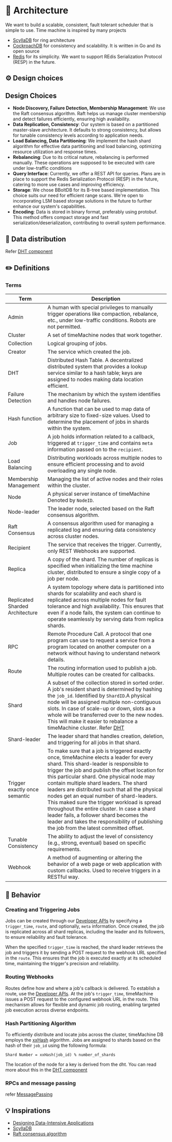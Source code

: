 # 🔮 Architecture
We want to build a scalable, consistent, fault tolerant scheduler that is simple to use. Time machine is inspired by many projects
* [ScyllaDB](https://github.com/scylladb/scylladb) for ring architecture
* [CockroachDB](https://github.com/cockroachdb/cockroach) for consistency and scalability. It is written in Go and its open source
* [Redis](redis.io) for its simplicity. We want to support REdis Serialization Protocol (RESP) in the future.

## ⚙️ Design choices
## Design Choices
- **Node Discovery, Failure Detection, Membership Management**: We use the Raft consensus algorithm. Raft helps us manage cluster membership and detect failures efficiently, ensuring high availability.
- **Data Replication, Consistency**: Our system is based on a partitioned master-slave architecture. It defaults to strong consistency, but allows for tunable consistency levels according to application needs.
- **Load Balancing, Data Partitioning**: We implement the hash shard algorithm for effective data partitioning and load balancing, optimizing resource utilization and response times.
- **Rebalancing**: Due to its critical nature, rebalancing is performed manually.  These operations are supposed to be executed with care under low-traffic conditions
- **Query Interface**: Currently, we offer a REST API for queries. Plans are in place to support the Redis Serialization Protocol (RESP) in the future, catering to more use cases and improving efficiency.
- **Storage**: We chose BBoltDB for its B-tree based implementation. This choice suits our need for efficient range scans. We're open to incorporating LSM based storage solutions in the future to further enhance our system's capabilities.
- **Encoding**: Data is stored in binary format, preferably using protobuf. This method offers compact storage and fast serialization/deserialization, contributing to overall system performance.


## 🦋 Data distribution
Refer [DHT component](./../components/dht/dht.md)

## ✏️ Definitions
### Terms
| Term                        | Description                                                                                                                                                                         |
|-----------------------------|-------------------------------------------------------------------------------------------------------------------------------------------------------------------------------------|
| Admin                       | A human with special privileges to manually trigger operations like compaction, rebalance, etc., under low-traffic conditions. Robots are not permitted.                            |
| Cluster                     | A set of timeMachine nodes that work together.                                                                                                                                      |
| Collection                  | Logical grouping of jobs.                                                                                                                                                           |
| Creator                     | The service which created the job.                                                                                                                                                  |
| DHT                         | Distributed Hash Table. A decentralized distributed system that provides a lookup service similar to a hash table; keys are assigned to nodes making data location efficient.       |
| Failure Detection           | The mechanism by which the system identifies and handles node failures.                                                                                                             |
| Hash function               | A function that can be used to map data of arbitrary size to fixed-size values. Used to determine the placement of jobs in shards within the system.                                |
| Job                         | A job holds information related to a callback, triggered at `trigger_time` and contains `meta` information passed on to the `recipient`.                                            |
| Load Balancing              | Distributing workloads across multiple nodes to ensure efficient processing and to avoid overloading any single node.                                                               |
| Membership Management       | Managing the list of active nodes and their roles within the cluster.                                                                                                               |
| Node                        | A physical server instance of timeMachine Denoted by `NodeID`. |
| Node-leader                 | The leader node, selected based on the Raft consensus algorithm.                                                                                                                    |
| Raft Consensus              | A consensus algorithm used for managing a replicated log and ensuring data consistency across cluster nodes.                                                                        |
| Recipient                   | The service that receives the trigger. Currently, only REST Webhooks are supported.                                                                                                 |
| Replica                     | A copy of the shard. The number of replicas is specified when initializing the time machine cluster, distributed to ensure a single copy of a job per node.                         |
| Replicated Sharded Architecture | A system topology where data is partitioned into shards for scalability and each shard is replicated across multiple nodes for fault tolerance and high availability. This ensures that even if a node fails, the system can continue to operate seamlessly by serving data from replica shards. |
| RPC                         | Remote Procedure Call. A protocol that one program can use to request a service from a program located on another computer on a network without having to understand network details. |
| Route                       | The routing information used to publish a job. Multiple routes can be created for callbacks.                                                                                        |
| Shard                       | A subset of the collection stored in sorted order. A job's resident shard is determined by hashing the `job_id`. Identified by `ShardID`.A physical node will be assigned multiple non-contiguous slots. In case of scale-up or down, slots as a whole will be transferred over to the new nodes. This will make it easier to rebalance a timeMachine cluster. Refer [DHT](../components/dht/dht.md)                                                                  |
| Shard-leader                | The leader shard that handles creation, deletion, and triggering for all jobs in that shard.                                                                                        |
| Trigger exactly once semantic | To make sure that a job is triggered exactly once, timeMachine elects a leader for every shard. This shard-leader is responsible to trigger the job and publish the offset location for this particular shard. One physical node may contain multiple shard leaders. The shard leaders are distributed such that all the physical nodes get an equal number of shard-leaders. This maked sure the trigger workload is spread throughout the entire cluster. In case a shard leader fails, a follower shard becomes the leader and takes the responsibility of publishing the job from the latest committed offset.                                                 |
| Tunable Consistency         | The ability to adjust the level of consistency (e.g., strong, eventual) based on specific requirements.                                                                             |
| Webhook                     | A method of augmenting or altering the behavior of a web page or web application with custom callbacks. Used to receive triggers in a RESTful way.                                  |


## 🎰 Behavior

### Creating and Triggering Jobs

Jobs can be created through our [Developer APIs](./DevAPI.md#create-a-job) by specifying a `trigger_time`, `route`, and optionally, `meta` information. Once created, the job is replicated across all shard replicas, including the leader and its followers, to ensure reliability and fault tolerance.

When the specified `trigger_time` is reached, the shard leader retrieves the job and triggers it by sending a POST request to the webhook URL specified in the `route`. This ensures that the job is executed exactly at its scheduled time, maintaining the trigger's precision and reliability.

### Routing Webhooks

Routes define how and where a job's callback is delivered. To establish a route, use the [Developer APIs](./DevAPI.md#create-a-route). At the job's `trigger_time`, timeMachine issues a POST request to the configured webhook URL in the route. This mechanism allows for flexible and dynamic job routing, enabling targeted job execution across diverse endpoints.

### Hash Partitioning Algorithm

To efficiently distribute and locate jobs across the cluster, timeMachine DB employs the [xxHash](https://cyan4973.github.io/xxHash/) algorithm. Jobs are assigned to shards based on the hash of their `job_id` using the following formula:

```plaintext
Shard Number = xxHash(job_id) % number_of_shards
```
The location of the node for a key is derived from the dht. You can read more about this in the [DHT component](/components/dht/dht.md)

### RPCs and message passing
refer [MessagePassing](./MessagePassing.md)

## 💡 Inspirations
* [Designing Data-Intensive Applications](https://www.oreilly.com/library/view/designing-data-intensive-applications/9781491903063/)
* [ScyllaDB](https://github.com/scylladb/scylladb)
* [Raft consensus algorithm](https://raft.github.io/)